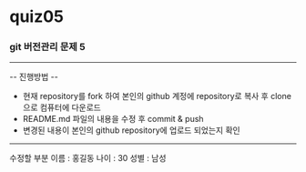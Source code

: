 # quiz05
### git 버전관리 문제 5
---

-- 진행방법 --
- 현재 repository를 fork 하여 본인의 github 계정에 repository로 복사 후 clone으로 컴퓨터에 다운로드
- README.md 파일의 내용을 수정 후 commit & push
- 변경된 내용이 본인의 github repository에 업로드 되었는지 확인
---

수정할 부분
이름 : 홍길동
나이 : 30
성별 : 남성

